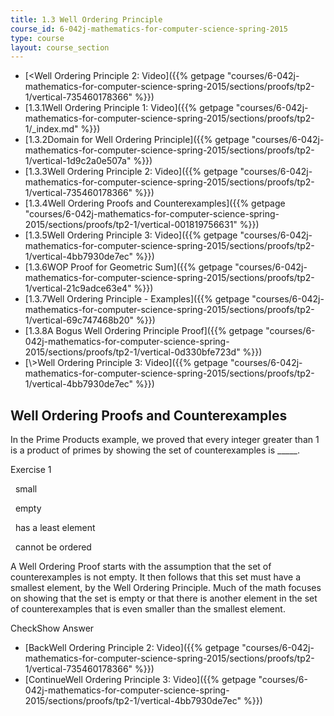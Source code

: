 ```yaml
---
title: 1.3 Well Ordering Principle
course_id: 6-042j-mathematics-for-computer-science-spring-2015
type: course
layout: course_section
---
```

*   [<Well Ordering Principle 2: Video]({{% getpage "courses/6-042j-mathematics-for-computer-science-spring-2015/sections/proofs/tp2-1/vertical-735460178366" %}})
*   [1.3.1Well Ordering Principle 1: Video]({{% getpage "courses/6-042j-mathematics-for-computer-science-spring-2015/sections/proofs/tp2-1/_index.md" %}})
*   [1.3.2Domain for Well Ordering Principle]({{% getpage "courses/6-042j-mathematics-for-computer-science-spring-2015/sections/proofs/tp2-1/vertical-1d9c2a0e507a" %}})
*   [1.3.3Well Ordering Principle 2: Video]({{% getpage "courses/6-042j-mathematics-for-computer-science-spring-2015/sections/proofs/tp2-1/vertical-735460178366" %}})
*   [1.3.4Well Ordering Proofs and Counterexamples]({{% getpage "courses/6-042j-mathematics-for-computer-science-spring-2015/sections/proofs/tp2-1/vertical-001819756631" %}})
*   [1.3.5Well Ordering Principle 3: Video]({{% getpage "courses/6-042j-mathematics-for-computer-science-spring-2015/sections/proofs/tp2-1/vertical-4bb7930de7ec" %}})
*   [1.3.6WOP Proof for Geometric Sum]({{% getpage "courses/6-042j-mathematics-for-computer-science-spring-2015/sections/proofs/tp2-1/vertical-21c9adce63e4" %}})
*   [1.3.7Well Ordering Principle - Examples]({{% getpage "courses/6-042j-mathematics-for-computer-science-spring-2015/sections/proofs/tp2-1/vertical-69c747468b20" %}})
*   [1.3.8A Bogus Well Ordering Principle Proof]({{% getpage "courses/6-042j-mathematics-for-computer-science-spring-2015/sections/proofs/tp2-1/vertical-0d330bfe723d" %}})
*   [\\>Well Ordering Principle 3: Video]({{% getpage "courses/6-042j-mathematics-for-computer-science-spring-2015/sections/proofs/tp2-1/vertical-4bb7930de7ec" %}})

Well Ordering Proofs and Counterexamples
----------------------------------------

  

In the Prime Products example, we proved that every integer greater than 1 is a product of primes by showing the set of counterexamples is \_\_\_\_\_.

Exercise 1

&nbsp; small &nbsp;

&nbsp; empty &nbsp;

&nbsp; has a least element &nbsp;

&nbsp; cannot be ordered &nbsp;

A Well Ordering Proof starts with the assumption that the set of counterexamples is not empty. It then follows that this set must have a smallest element, by the Well Ordering Principle. Much of the math focuses on showing that the set is empty or that there is another element in the set of counterexamples that is even smaller than the smallest element.

CheckShow Answer

*   [BackWell Ordering Principle 2: Video]({{% getpage "courses/6-042j-mathematics-for-computer-science-spring-2015/sections/proofs/tp2-1/vertical-735460178366" %}})
*   [ContinueWell Ordering Principle 3: Video]({{% getpage "courses/6-042j-mathematics-for-computer-science-spring-2015/sections/proofs/tp2-1/vertical-4bb7930de7ec" %}})